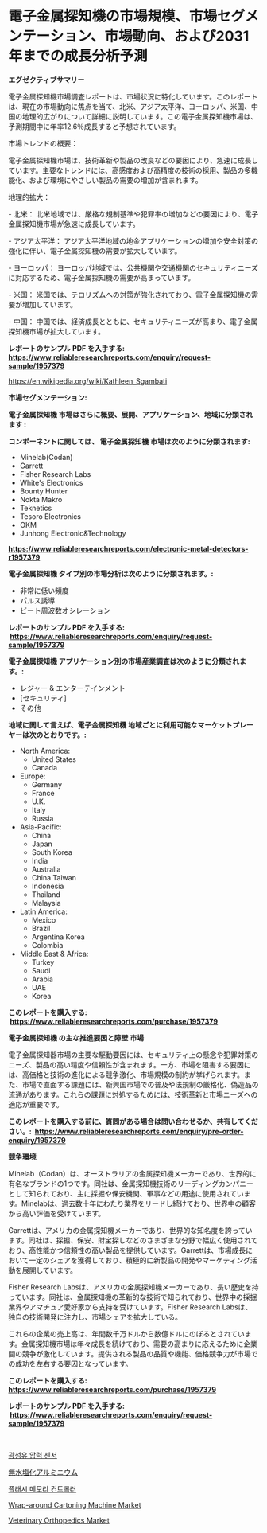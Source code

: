 <p><h1>電子金属探知機の市場規模、市場セグメンテーション、市場動向、および2031年までの成長分析予測</h1></p><p><strong>エグゼクティブサマリー</strong></p>
<p><p>電子金属探知機市場調査レポートは、市場状況に特化しています。このレポートは、現在の市場動向に焦点を当て、北米、アジア太平洋、ヨーロッパ、米国、中国の地理的広がりについて詳細に説明しています。この電子金属探知機市場は、予測期間中に年率12.6％成長すると予想されています。</p><p>市場トレンドの概要：</p><p>電子金属探知機市場は、技術革新や製品の改良などの要因により、急速に成長しています。主要なトレンドには、高感度および高精度の技術の採用、製品の多機能化、および環境にやさしい製品の需要の増加が含まれます。</p><p>地理的拡大：</p><p>- 北米： 北米地域では、厳格な規制基準や犯罪率の増加などの要因により、電子金属探知機市場が急速に成長しています。</p><p>- アジア太平洋： アジア太平洋地域の地金アプリケーションの増加や安全対策の強化に伴い、電子金属探知機の需要が拡大しています。</p><p>- ヨーロッパ： ヨーロッパ地域では、公共機関や交通機関のセキュリティニーズに対応するため、電子金属探知機の需要が高まっています。</p><p>- 米国： 米国では、テロリズムへの対策が強化されており、電子金属探知機の需要が増加しています。</p><p>- 中国： 中国では、経済成長とともに、セキュリティニーズが高まり、電子金属探知機市場が拡大しています。</p></p>
<p><strong>レポートのサンプル PDF を入手する: <a href="https://www.reliableresearchreports.com/enquiry/request-sample/1957379">https://www.reliableresearchreports.com/enquiry/request-sample/1957379</a></strong></p>
<p><a href="https://en.wikipedia.org/wiki/Kathleen_Sgambati">https://en.wikipedia.org/wiki/Kathleen_Sgambati</a></p>
<p><strong>市場セグメンテーション:</strong></p>
<p><strong> 電子金属探知機 市場はさらに概要、展開、アプリケーション、地域に分類されます :</strong></p>
<p><strong>コンポーネントに関しては、 電子金属探知機 市場は次のように分類されます: &nbsp;</strong></p>
<p><ul><li>Minelab(Codan)</li><li>Garrett</li><li>Fisher Research Labs</li><li>White's Electronics</li><li>Bounty Hunter</li><li>Nokta Makro</li><li>Teknetics</li><li>Tesoro Electronics</li><li>OKM</li><li>Junhong Electronic&Technology</li></ul></p>
<p><strong><a href="https://www.reliableresearchreports.com/electronic-metal-detectors-r1957379">https://www.reliableresearchreports.com/electronic-metal-detectors-r1957379</a></strong></p>
<p><strong> 電子金属探知機 タイプ別の市場分析は次のように分類されます。:</strong></p>
<p><ul><li>非常に低い頻度</li><li>パルス誘導</li><li>ビート周波数オシレーション</li></ul></p>
<p><strong>レポートのサンプル PDF を入手する: &nbsp;<a href="https://www.reliableresearchreports.com/enquiry/request-sample/1957379">https://www.reliableresearchreports.com/enquiry/request-sample/1957379</a></strong></p>
<p><strong> 電子金属探知機 アプリケーション別の市場産業調査は次のように分類されます。:</strong></p>
<p><ul><li>レジャー & エンターテインメント</li><li>[セキュリティ]</li><li>その他</li></ul></p>
<p><strong>地域に関して言えば、電子金属探知機 地域ごとに利用可能なマーケットプレーヤーは次のとおりです。:</strong></p>
<p><ul>
    <li>
        North America:
        <ul>
            <li>United States</li>
            <li>Canada</li>
        </ul>
    </li>
    <li>
        Europe:
        <ul>
            <li>Germany</li>
            <li>France</li>
            <li>U.K.</li>
            <li>Italy</li>
            <li>Russia</li>
        </ul>
    </li>
    <li>
        Asia-Pacific:
        <ul>
            <li>China</li>
            <li>Japan</li>
            <li>South Korea</li>
            <li>India</li>
            <li>Australia</li>
            <li>China Taiwan</li>
            <li>Indonesia</li>
            <li>Thailand</li>
            <li>Malaysia</li>
        </ul>
    </li>
    <li>
        Latin America:
        <ul>
            <li>Mexico</li>
            <li>Brazil</li>
            <li>Argentina Korea</li>
            <li>Colombia</li>
        </ul>
    </li>
    <li>
        Middle East & Africa:
        <ul>
            <li>Turkey</li>
            <li>Saudi</li>
            <li>Arabia</li>
            <li>UAE</li>
            <li>Korea</li>
        </ul>
    </li>
    </ul></p>
<p><strong>このレポートを購入する: &nbsp;<a href="https://www.reliableresearchreports.com/purchase/1957379">https://www.reliableresearchreports.com/purchase/1957379</a></strong></p>
<p><strong>電子金属探知機 の主な推進要因と障壁 市場</strong></p>
<p><p>電子金属探知器市場の主要な駆動要因には、セキュリティ上の懸念や犯罪対策のニーズ、製品の高い精度や信頼性が含まれます。一方、市場を阻害する要因には、高価格と技術の進化による競争激化、市場規模の制約が挙げられます。また、市場で直面する課題には、新興国市場での普及や法規制の厳格化、偽造品の流通があります。これらの課題に対処するためには、技術革新と市場ニーズへの適応が重要です。</p></p>
<p><strong>このレポートを購入する前に、質問がある場合は問い合わせるか、共有してください。:&nbsp; <a href="https://www.reliableresearchreports.com/enquiry/pre-order-enquiry/1957379">https://www.reliableresearchreports.com/enquiry/pre-order-enquiry/1957379</a></strong></p>
<p><strong>競争環境</strong></p>
<p><p>Minelab（Codan）は、オーストラリアの金属探知機メーカーであり、世界的に有名なブランドの1つです。同社は、金属探知機技術のリーディングカンパニーとして知られており、主に採掘や保安機関、軍事などの用途に使用されています。Minelabは、過去数十年にわたり業界をリードし続けており、世界中の顧客から高い評価を受けています。</p><p>Garrettは、アメリカの金属探知機メーカーであり、世界的な知名度を誇っています。同社は、採掘、保安、財宝探しなどのさまざまな分野で幅広く使用されており、高性能かつ信頼性の高い製品を提供しています。Garrettは、市場成長において一定のシェアを獲得しており、積極的に新製品の開発やマーケティング活動を展開しています。</p><p>Fisher Research Labsは、アメリカの金属探知機メーカーであり、長い歴史を持っています。同社は、金属探知機の革新的な技術で知られており、世界中の採掘業界やアマチュア愛好家から支持を受けています。Fisher Research Labsは、独自の技術開発に注力し、市場シェアを拡大している。</p><p>これらの企業の売上高は、年間数千万ドルから数億ドルにのぼるとされています。金属探知機市場は年々成長を続けており、需要の高まりに応えるために企業間の競争が激化しています。提供される製品の品質や機能、価格競争力が市場での成功を左右する要因となっています。</p></p>
<p><strong>このレポートを購入する: &nbsp; <a href="https://www.reliableresearchreports.com/purchase/1957379">https://www.reliableresearchreports.com/purchase/1957379</a></strong></p>
<p><strong>レポートのサンプル PDF を入手する: &nbsp;<a href="https://www.reliableresearchreports.com/enquiry/request-sample/1957379">https://www.reliableresearchreports.com/enquiry/request-sample/1957379</a></strong><strong></strong></p>
<p>&nbsp;</p>
<p><p><a href="https://medium.com/@beaublock13/%EA%B8%80%EB%A1%9C%EB%B2%8C-%EA%B4%91%EC%84%AC%EC%9C%A0-%EC%95%95%EB%A0%A5-%EC%84%BC%EC%84%9C-%EC%8B%9C%EC%9E%A5-%EB%B6%84%EC%95%BC-%EC%A2%85%EB%A5%98-%EC%9D%91%EC%9A%A9-%EC%8B%9C%EC%9E%A5-%EC%B0%B8%EA%B0%80%EC%9E%90-%EC%A0%84%EB%9E%B5-%EC%A7%80%EC%97%AD%EB%B3%84-%EC%84%B1%EC%9E%A5-%EB%8F%99%ED%96%A5-%EB%B0%8F-%EB%AF%B8%EB%9E%98-%EC%A0%84%EB%A7%9D-2024-2031-0c88ee837727">광섬유 압력 센서</a></p><p><a href="https://medium.com/@charityrice70/%E7%84%A1%E6%B0%B4%E5%A1%A9%E5%8C%96%E3%82%A2%E3%83%AB%E3%83%9F%E3%83%8B%E3%82%A6%E3%83%A0%E5%B8%82%E5%A0%B4%E3%81%AE%E8%A6%8F%E6%A8%A1%E3%81%AF%E5%B9%B4%E7%8E%877-3-%E3%81%A7%E6%88%90%E9%95%B7%E3%81%97%E3%81%A6%E3%81%8A%E3%82%8A-%E3%81%93%E3%81%AE%E3%83%AC%E3%83%9D%E3%83%BC%E3%83%88%E3%81%AF%E5%B8%82%E5%A0%B4%E3%82%BB%E3%82%B0%E3%83%A1%E3%83%B3%E3%83%86%E3%83%BC%E3%82%B7%E3%83%A7%E3%83%B3-%E6%88%90%E9%95%B7-%E3%81%8A%E3%82%88%E3%81%B32024%E5%B9%B4%E3%81%8B%E3%82%892031%E5%B9%B4%E3%81%BE%E3%81%A7%E3%81%AE%E4%BA%88%E6%B8%AC%E3%81%AB%E3%82%88%E3%82%8B%E5%88%86%E6%9E%90%E3%82%92%E3%82%AB%E3%83%90%E3%83%BC%E3%81%97%E3%81%A6%E3%81%84%E3%81%BE%E3%81%99-b7b779ab6de5">無水塩化アルミニウム</a></p><p><a href="https://github.com/Nicolasrown5/Market-Research-Report-List-1/blob/main/815447660271.md">플래시 메모리 컨트롤러</a></p><p><a href="https://medium.com/@luke.wilson7856/wrap-around-cartoning-machine-market-emerging-trends-and-future-prospects-for-period-from-2024-to-7fe91eb2f045">Wrap-around Cartoning Machine Market</a></p><p><a href="https://issuu.com/reportprime-2/docs/veterinary-orthopedics-market-size-2030.pptx">Veterinary Orthopedics Market</a></p></p>